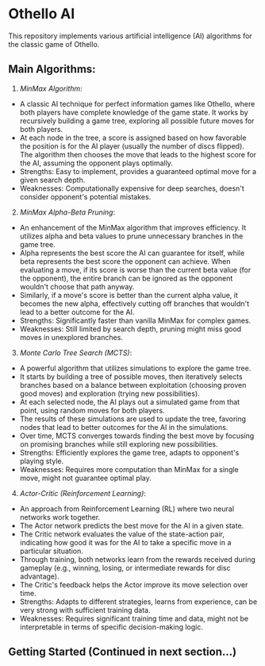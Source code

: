 # Othello AI
This repository implements various artificial intelligence (AI) algorithms for the classic game of Othello.

## Main Algorithms:
1. *MinMax Algorithm*:

- A classic AI technique for perfect information games like Othello, where both players have complete knowledge of the game state.
It works by recursively building a game tree, exploring all possible future moves for both players.
- At each node in the tree, a score is assigned based on how favorable the position is for the AI player (usually the number of discs flipped).
The algorithm then chooses the move that leads to the highest score for the AI, assuming the opponent plays optimally.
- Strengths: Easy to implement, provides a guaranteed optimal move for a given search depth.
- Weaknesses: Computationally expensive for deep searches, doesn't consider opponent's potential mistakes.

2. *MinMax Alpha-Beta Pruning*:

- An enhancement of the MinMax algorithm that improves efficiency.
It utilizes alpha and beta values to prune unnecessary branches in the game tree.
- Alpha represents the best score the AI can guarantee for itself, while beta represents the best score the opponent can achieve.
When evaluating a move, if its score is worse than the current beta value (for the opponent), the entire branch can be ignored as the opponent wouldn't choose that path anyway.
- Similarly, if a move's score is better than the current alpha value, it becomes the new alpha, effectively cutting off branches that wouldn't lead to a better outcome for the AI.
- Strengths: Significantly faster than vanilla MinMax for complex games.
- Weaknesses: Still limited by search depth, pruning might miss good moves in unexplored branches.
3. *Monte Carlo Tree Search (MCTS)*:

- A powerful algorithm that utilizes simulations to explore the game tree.
- It starts by building a tree of possible moves, then iteratively selects branches based on a balance between exploitation (choosing proven good moves) and exploration (trying new possibilities).
- At each selected node, the AI plays out a simulated game from that point, using random moves for both players.
- The results of these simulations are used to update the tree, favoring nodes that lead to better outcomes for the AI in the simulations.
- Over time, MCTS converges towards finding the best move by focusing on promising branches while still exploring new possibilities.
- Strengths: Efficiently explores the game tree, adapts to opponent's playing style.
- Weaknesses: Requires more computation than MinMax for a single move, might not guarantee optimal play.
4. *Actor-Critic (Reinforcement Learning)*:

- An approach from Reinforcement Learning (RL) where two neural networks work together.
- The Actor network predicts the best move for the AI in a given state.
- The Critic network evaluates the value of the state-action pair, indicating how good it was for the AI to take a specific move in a particular situation.
- Through training, both networks learn from the rewards received during gameplay (e.g., winning, losing, or intermediate rewards for disc advantage).
- The Critic's feedback helps the Actor improve its move selection over time.
- Strengths: Adapts to different strategies, learns from experience, can be very strong with sufficient training data.
- Weaknesses: Requires significant training time and data, might not be interpretable in terms of specific decision-making logic.

## Getting Started (Continued in next section...)
